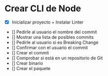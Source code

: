 # Crear CLI de Node

- [X] Inicializar proyecto + Instalar Linter
- [] Pedirle al usuario el nombre del commit
- [] Mostrar una lista de posibles commits
- [] Pedirle al usuario si es Breaking Change
- [] Confirmar con el usuario el commit
- [] Crear el commit
- [] Comprobar si está en un repositorio de Git
- [] Crear binario
- [] Crear el paquete